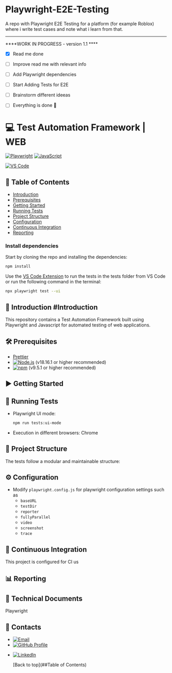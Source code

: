 # Playwright-E2E-Testing
A repo with Playwright E2E Testing for a platform (for example Roblox) where i write test cases and note what i learn from that.

<!--
    #/**
    # * @author Popescu Dan
    # * Email: popedan99@yahoo.com
    # * GitHub Profile: https://github.com/PopDan23
    # * GitHub Page: X
    # * LinkedIn: https://www.linkedin.com/in/popescu-dan-a21306221/
    # *  https://shields.io - ? 
    # */
    #/***************************************************/
-->
---
****WORK IN PROGRESS - version 1.1 ****
- [x] Read me done
- [ ] Improve read me with relevant info
- [ ] Add Playwright dependencies
- [ ] Start Adding Tests for E2E
- [ ] Brainstorm different ideeas
- [ ] Everything is done :tada:


# 💻 Test Automation Framework | WEB 

[![Playwright](https://img.shields.io/badge/Playwright-34495E?style=for-the-badge&logo=playwright&logoColor=white)](https://playwright.dev/)
[![JavaScript](https://img.shields.io/badge/JavaScript-F7DF1E?style=for-the-badge&logo=javascript&logoColor=black)](https://js.org/index.html) 

[![VS Code](https://img.shields.io/badge/VS_Code-007ACC?style=for-the-badge&logo=visual-studio-code&logoColor=white)](https://code.visualstudio.com/)


## 📑 Table of Contents
<!-- # - [Video Tutorial](#video-tutorial) 
https://docs.github.com/en/get-started/writing-on-github/getting-started-with-writing-and-formatting-on-github/basic-writing-and-formatting-syntax#relative-links
-->
- [Introduction](#introduction)
- [Prerequisites](#prerequisites)
- [Getting Started](#getting-started)
- [Running Tests](#running-tests)
- [Project Structure](#project-structure)
- [Configuration](#configuration)
- [Continuous Integration](#continuous-integration)
- [Reporting](#reporting)

<!---
- [Other Projects](#other-projects)
- [Technical Documents](#technical-documents)
- [Contacts](#contacts)
-->
### Install dependencies

Start by cloning the repo and installing the dependencies:

```bash
npm install
```

Use the [VS Code Extension](https://marketplace.visualstudio.com/items?itemName=ms-playwright.playwright) to run the tests in the tests folder from VS Code or run the following command in the terminal:

```bash
npx playwright test --ui
```


## 📖 Introduction #Introduction 
This repository contains a Test Automation Framework built using Playwright and Javascript for automated testing of web applications.

<!-- ## 🎥 Video Tutorial

<a href="https://www.youtube.com/watch?v=g0nG6aPbpl4&list=PLrBBHmoBFxBUu9G7haETpa0B03H9GnfKX"> <img src="https://img.youtube.com/vi/g0nG6aPbpl4/0.jpg" alt="Test Automation Framework | WEB | Cypress + JS" width="200"> </a>

Click on the image above to watch the tutorials. -->

## 🛠️ Prerequisites
- [Prettier](https://prettier.io/)
- [![Node.js](https://img.shields.io/badge/Node.js-43853D?style=for-the-badge&logo=node.js&logoColor=white)](https://nodejs.org/) (v18.16.1 or higher recommended)
- [![npm](https://img.shields.io/badge/npm-CB3837?style=for-the-badge&logo=npm&logoColor=white)](https://www.npmjs.com/) (v9.5.1 or higher recommended)

## ▶️ Getting Started
<!---
1. Clone the repository: 
   ```bash
   git clone https://github.com/rajatt95/TestAutomationFramework_YT_Rajat_Web_Playwright_JS.git
   ```

2. Navigate to the project directory:

   ```bash
   cd TestAutomationFramework_YT_Rajat_Web_Playwright_JS
   ```

3. Install dependencies:

   ```bash
   npm install
   ```
--> 

## 🚀 Running Tests

- Playwright UI mode:

  ```bash
  npm run tests:ui-mode
  ```
- Execution in different browsers:
  Chrome

## 📁 Project Structure

The tests follow a modular and maintainable structure:


## ⚙️ Configuration

- Modify `playwright.config.js` for playwright configuration settings such as
  - `baseURL`
  - `testDir`
  - `reporter`
  - `fullyParallel`
  - `video`
  - `screenshot`
  - `trace`

## 🔄 Continuous Integration

This project is configured for CI us
## 📊 Reporting

## 📄 Technical Documents


Playwright 
## 📧 Contacts

- [![Email](https://img.shields.io/badge/Email-popedan99@yahoo.com-green)](mailto:popedan99@yahoo.com)
- [![GitHub Profile](https://img.shields.io/badge/GitHub-Profile-blue)](https://github.com/PopDan23)
<!---
- [![GitHub Page](https://img.shields.io/badge/GitHub-Page-lightgrey)](https://rajatt95.github.io/)
-->
- [![LinkedIn](https://img.shields.io/badge/LinkedIn-Profile-blue)](https://www.linkedin.com/in/popescu-dan-a21306221/)

  [Back to top](##Table of Contents)
